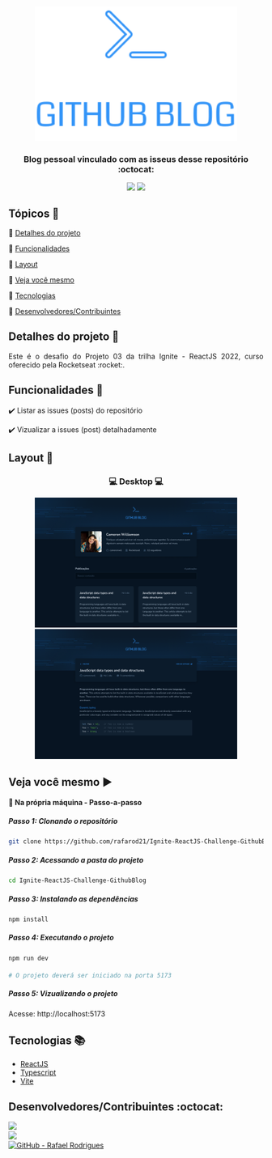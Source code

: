 <p align="center">
  <br>
  <Img src="https://github.com/rafarod21/Ignite-ReactJS-Challenge-GithubBlog/blob/main/git-assets/logo.svg" width=400/>
  
  <h3 align="center"> Blog pessoal vinculado com as isseus desse repositório :octocat: </h3>
  
  <p align="center">
    <img src="https://img.shields.io/static/v1?label=Status&message=Conclu%C3%ADdo&color=brightgreen&style=flat&labelColor=3E3E3E">
    <img src="https://img.shields.io/static/v1?message=Ignite-ReactJS&label=Rocketseat&color=14589C&style=flat&labelColor=8257E5">
  </p>
</p>


## Tópicos :scroll:

:small_blue_diamond: [Detalhes do projeto](#detalhes-do-projeto-memo)

:small_blue_diamond: [Funcionalidades](#funcionalidades-stars)

:small_blue_diamond: [Layout](#layout-milky_way)

:small_blue_diamond: [Veja você mesmo](#veja-você-mesmo-arrow_forward)

:small_blue_diamond: [Tecnologias](#tecnologias-books)

:small_blue_diamond: [Desenvolvedores/Contribuintes](#desenvolvedorescontribuintes-octocat)

## Detalhes do projeto :memo:

<p align="justify">
Este é o desafio do Projeto 03 da trilha Ignite - ReactJS 2022, curso oferecido pela Rocketseat :rocket:.
</p>

## Funcionalidades :stars:

✔️ Listar as issues (posts) do repositório

✔️ Vizualizar a issues (post) detalhadamente

## Layout :milky_way:

<h3 align="center">
  💻 Desktop 💻
</h3>
<p align="center">
  <Img src="https://github.com/rafarod21/Ignite-ReactJS-Challenge-GithubBlog/blob/main/git-assets/page-home.png" width=400>
  <Img src="https://github.com/rafarod21/Ignite-ReactJS-Challenge-GithubBlog/blob/main/git-assets/page-post.png" width=400>
</p>

## Veja você mesmo :arrow_forward:
    
#### :small_blue_diamond: Na própria máquina - Passo-a-passo

   
##### Passo 1: Clonando o repositório
```bash
git clone https://github.com/rafarod21/Ignite-ReactJS-Challenge-GithubBlog.git
```
    
##### Passo 2: Acessando a pasta do projeto
```bash
cd Ignite-ReactJS-Challenge-GithubBlog
```
    
##### Passo 3: Instalando as dependências
```bash
npm install
```

##### Passo 4: Executando o projeto
```bash
npm run dev
  
# O projeto deverá ser iniciado na porta 5173
```

##### Passo 5: Vizualizando o projeto
Acesse: http://localhost:5173
    
## Tecnologias :books:

  - [ReactJS](https://pt-br.reactjs.org)
  - [Typescript](https://www.typescriptlang.org)
  - [Vite](https://vitejs.dev)
    
## Desenvolvedores/Contribuintes :octocat:

<img src="https://avatars0.githubusercontent.com/u/39251153?s=460&u=b18964e9a5e2c3c1ef9bc74ae8c35b11095c841b&v=4" width=115><br>
<a aria-label="LinkedIn - Rafael Rodrigues" href="https://www.linkedin.com/in/rafael-montrezol-942a60170">
    <img src="https://img.shields.io/static/v1?logo=linkedin&label=LinkedIn&message=Rafael%20Rodrigues&color=00A0DC&style=flat&labelColor=0077B5"> 
</a><br>
<a aria-label="GitHub - Rafael Rodrigues" href="https://github.com/rafarod21">
    <img alt="GitHub - Rafael Rodrigues" src="https://img.shields.io/static/v1?logo=github&label=GitHub&message=Rafael%20Rodrigues&color=2FBB4F&style=flat&labelColor=211F1F"></img>
</a>
